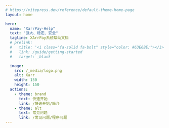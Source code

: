 ```yaml
---
# https://vitepress.dev/reference/default-theme-home-page
layout: home

hero:
  name: "XarrPay-Help"
  text: "强大、稳定、安全"
  tagline: XArrPay系统帮助文档
  # prelink:
  #   title: '<i class="fa-solid fa-bolt" style="color: #63E6BE;"></i> 快速开始<div style="text-align: right; font-weight: bold;"><i class="fas fa-pnpm" style="color: #FFD43B;"></i>pnpm add @theojs/lumen</div>'
  #   link: /guide/getting-started
  #   target: _blank

  image:
    src: /_media/logo.png
    alt: Xarr
    width: 150
    height: 150
  actions:
    - theme: brand
      text: 快速开始
      link: /快速开始/简介
    - theme: alt
      text: 常见问题
      link: /常见问题/程序问题
---
```



